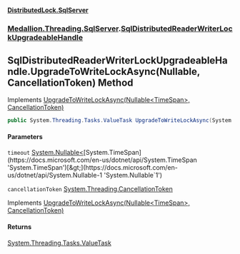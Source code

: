#### [DistributedLock.SqlServer](README.md 'README')
### [Medallion.Threading.SqlServer](Medallion.Threading.SqlServer.md 'Medallion.Threading.SqlServer').[SqlDistributedReaderWriterLockUpgradeableHandle](SqlDistributedReaderWriterLockUpgradeableHandle.md 'Medallion.Threading.SqlServer.SqlDistributedReaderWriterLockUpgradeableHandle')

## SqlDistributedReaderWriterLockUpgradeableHandle.UpgradeToWriteLockAsync(Nullable<TimeSpan>, CancellationToken) Method

Implements [UpgradeToWriteLockAsync(Nullable&lt;TimeSpan&gt;, CancellationToken)](https://github.com/madelson/DistributedLock/tree/default-documentation/docs/api/DistributedLock.Core/IDistributedLockUpgradeableHandle.UpgradeToWriteLockAsync.5X2Faf/VtyA3b0uF1JN1kg.md 'Medallion.Threading.IDistributedLockUpgradeableHandle.UpgradeToWriteLockAsync(System.Nullable{System.TimeSpan},System.Threading.CancellationToken)')

```csharp
public System.Threading.Tasks.ValueTask UpgradeToWriteLockAsync(System.Nullable<System.TimeSpan> timeout=null, System.Threading.CancellationToken cancellationToken=default(System.Threading.CancellationToken));
```
#### Parameters

<a name='Medallion.Threading.SqlServer.SqlDistributedReaderWriterLockUpgradeableHandle.UpgradeToWriteLockAsync(System.Nullable_System.TimeSpan_,System.Threading.CancellationToken).timeout'></a>

`timeout` [System.Nullable&lt;](https://docs.microsoft.com/en-us/dotnet/api/System.Nullable-1 'System.Nullable`1')[System.TimeSpan](https://docs.microsoft.com/en-us/dotnet/api/System.TimeSpan 'System.TimeSpan')[&gt;](https://docs.microsoft.com/en-us/dotnet/api/System.Nullable-1 'System.Nullable`1')

<a name='Medallion.Threading.SqlServer.SqlDistributedReaderWriterLockUpgradeableHandle.UpgradeToWriteLockAsync(System.Nullable_System.TimeSpan_,System.Threading.CancellationToken).cancellationToken'></a>

`cancellationToken` [System.Threading.CancellationToken](https://docs.microsoft.com/en-us/dotnet/api/System.Threading.CancellationToken 'System.Threading.CancellationToken')

Implements [UpgradeToWriteLockAsync(Nullable&lt;TimeSpan&gt;, CancellationToken)](https://github.com/madelson/DistributedLock/tree/default-documentation/docs/api/DistributedLock.Core/IDistributedLockUpgradeableHandle.UpgradeToWriteLockAsync.5X2Faf/VtyA3b0uF1JN1kg.md 'Medallion.Threading.IDistributedLockUpgradeableHandle.UpgradeToWriteLockAsync(System.Nullable{System.TimeSpan},System.Threading.CancellationToken)')

#### Returns
[System.Threading.Tasks.ValueTask](https://docs.microsoft.com/en-us/dotnet/api/System.Threading.Tasks.ValueTask 'System.Threading.Tasks.ValueTask')